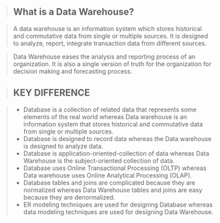 

> ## What is a Data Warehouse?

> A data warehouse is an information system which stores historical and commutative data from single or multiple sources. It is designed to analyze, report, integrate transaction data from different sources.

> Data Warehouse eases the analysis and reporting process of an organization. It is also a single version of truth for the organization for decision making and forecasting process.

> ## KEY DIFFERENCE

> -   Database is a collection of related data that represents some elements of the real world whereas Data warehouse is an information system that stores historical and commutative data from single or multiple sources.
> -   Database is designed to record data whereas the Data warehouse is designed to analyze data.
> -   Database is application-oriented-collection of data whereas Data Warehouse is the subject-oriented collection of data.
> -   Database uses Online Transactional Processing (OLTP) whereas Data warehouse uses Online Analytical Processing (OLAP).
> -   Database tables and joins are complicated because they are normalized whereas Data Warehouse tables and joins are easy because they are denormalized.
> -   ER modeling techniques are used for designing Database whereas data modeling techniques are used for designing Data Warehouse.